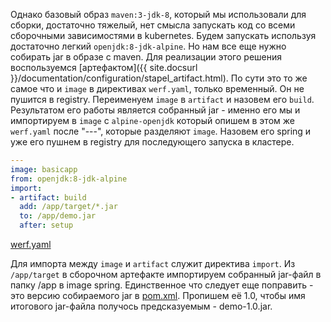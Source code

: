 
Однако базовый образ `maven:3-jdk-8`, который мы использовали для сборки, достаточно тяжелый, нет смысла запускать код со всеми сборочными зависимостями в kubernetes. 
Будем запускать используя достаточно легкий `openjdk:8-jdk-alpine`. Но нам все еще нужно собирать jar в образе с maven. Для реализации этого решения воспользуемся [артефактом]({{ site.docsurl }}/documentation/configuration/stapel_artifact.html). По сути это то же самое что и `image` в директивах `werf.yaml`, только временный. Он не пушится в registry.
Переименуем `image` в `artifact` и назовем его `build`. Результатом его работы является собранный jar - именно его мы и импортируем в `image` с `alpine-openjdk` который опишем в этом же `werf.yaml` после "---", которые разделяют `image`. Назовем его spring и уже его пушнем в registry для последующего запуска в кластере.

```yaml
---
image: basicapp
from: openjdk:8-jdk-alpine
import:
- artifact: build
  add: /app/target/*.jar
  to: /app/demo.jar
  after: setup
```

[werf.yaml](gitlab-java-springboot-files/01-demo-optimization/werf.yaml:32-39)

Для импорта между `image` и `artifact` служит директива `import`. Из `/app/target` в сборочном артефакте импортируем собранный jar-файл в папку /app в image spring. Единственное что следует еще поправить - это версию собираемого jar в [pom.xml](01-demo-optimization/pom.xml:14). Пропишем её 1.0, чтобы имя итогового jar-файла получось предсказуемым - demo-1.0.jar.
